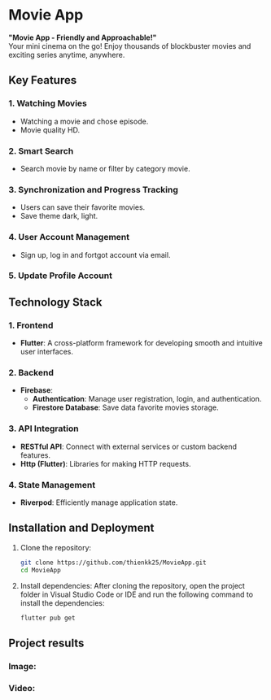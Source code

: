 # Movie App
**"Movie App - Friendly and Approachable!"**  
Your mini cinema on the go! Enjoy thousands of blockbuster movies and exciting series anytime, anywhere.

## Key Features 

### 1. **Watching Movies**  
- Watching a movie and chose episode.
- Movie quality HD.

### 2. **Smart Search**  
- Search movie by name or filter by category movie.

### 3. **Synchronization and Progress Tracking**  
- Users can save their favorite movies.
- Save theme dark, light.

### 4. **User Account Management**  
- Sign up, log in and fortgot account via email.

### 5. **Update Profile Account**

## Technology Stack  

### 1. **Frontend**  
- **Flutter**: A cross-platform framework for developing smooth and intuitive user interfaces.  

### 2. **Backend**  
- **Firebase**:  
  - **Authentication**: Manage user registration, login, and authentication.  
  - **Firestore Database**: Save data favorite movies storage.  

### 3. **API Integration**  
- **RESTful API**: Connect with external services or custom backend features.  
- **Http (Flutter)**: Libraries for making HTTP requests.  

### 4. **State Management**  
- **Riverpod**: Efficiently manage application state.

## Installation and Deployment  
1. Clone the repository:  
   ```bash  
   git clone https://github.com/thienkk25/MovieApp.git
   cd MovieApp
   ```
2. Install dependencies:
    After cloning the repository, open the project folder in Visual Studio Code or IDE and run the following command to install the dependencies:
    ```bash  
   flutter pub get
   ```
## Project results

### Image:

### Video:
